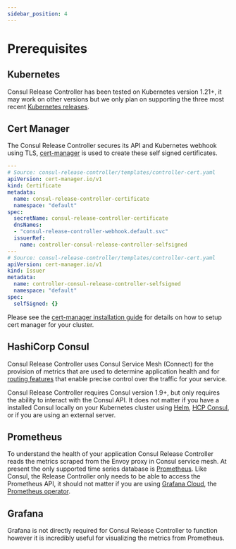 ```yaml
---
sidebar_position: 4
---
```


# Prerequisites

## Kubernetes
Consul Release Controller has been tested on Kubernetes version 1.21+, it may work on other versions but we 
only plan on supporting the three most recent [Kubernetes releases](https://kubernetes.io/releases/).

## Cert Manager
The Consul Release Controller secures its API and Kubernetes webhook using TLS, [cert-manager](https://cert-manager.io/docs/)
is used to create these self signed certificates.

```yaml
---
# Source: consul-release-controller/templates/controller-cert.yaml
apiVersion: cert-manager.io/v1
kind: Certificate
metadata:
  name: consul-release-controller-certificate
  namespace: "default"
spec:
  secretName: consul-release-controller-certificate
  dnsNames:
  - "consul-release-controller-webhook.default.svc"
  issuerRef:
    name: controller-consul-release-controller-selfsigned
---
# Source: consul-release-controller/templates/controller-cert.yaml
apiVersion: cert-manager.io/v1
kind: Issuer
metadata:
  name: controller-consul-release-controller-selfsigned
  namespace: "default"
spec:
  selfSigned: {}
```

Please see the [cert-manager installation guide](https://cert-manager.io/docs/installation/) for details on how to setup 
cert manager for your cluster.

## HashiCorp Consul
Consul Release Controller uses Consul Service Mesh (Connect) for the provision of metrics that are used to determine 
application health and for [routing features](https://www.consul.io/docs/connect/config-entries) that enable 
precise control over the traffic for your service.

Consul Release Controller requires Consul version 1.9+, but only requires the ability to interact with the Consul 
API. It does not matter if you have a installed Consul locally on your Kubernetes cluster using [Helm](https://www.consul.io/docs/k8s/helm), 
[HCP Consul](https://cloud.hashicorp.com/), or if you are using an external server.

## Prometheus
To understand the health of your application Consul Release Controller reads the metrics scraped from the Envoy proxy in Consul service
mesh. At present the only supported time series database is [Prometheus](https://prometheus.io/).  Like Consul, the Release
Controller only needs to be able to access the Prometheus API, it should not matter if you are using [Grafana Cloud](https://grafana.com/products/cloud/), the [Prometheus operator](https://github.com/prometheus-operator/prometheus-operator).

## Grafana
Grafana is not directly required for Consul Release Controller to function however it is incredibly useful for visualizing the 
metrics from Prometheus.